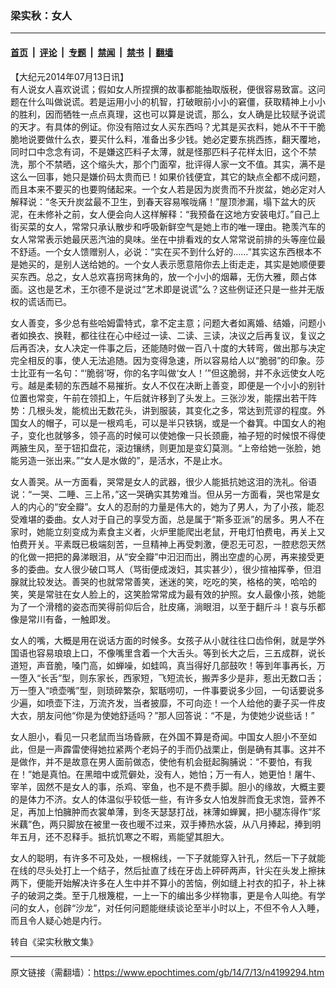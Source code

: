 ### 梁实秋：女人

---

#### [首页](../../../..?n4199294) &nbsp;|&nbsp; [评论](../../../../../epoch-comment?n4199294) &nbsp;|&nbsp; [专题](../../../../../epoch-special?n4199294) &nbsp;|&nbsp; [禁闻](../../../../../epoch-news?n4199294) &nbsp;|&nbsp; [禁书](../../../../../books?n4199294) &nbsp;|&nbsp; [翻墙](https://github.com/gfw-breaker/nogfw/blob/master/README.md?n4199294)


<div class="post_content" id="artbody" itemprop="articleBody">
 <!-- article content begin -->
 <p>
  【大纪元2014年07月13日讯】
  <br/>
  有人说女人喜欢说谎；假如女人所捏撰的故事都能抽取版税，便很容易致富。这问题在什么叫做说谎。若是运用小小的机智，打破眼前小小的窘僵，获取精神上小小的胜利，因而牺牲一点点真理，这也可以算是说谎，那么，女人确是比较赋予说谎的天才。有具体的例证。你没有陪过女人买东西吗？尤其是买衣料，她从不干干脆脆地说要做什么衣，要买什么料，准备出多少钱。她必定要东挑西拣，翻天覆地，同时口中念念有词，不是嫌这匹料子太薄，就是怪那匹料子花样太旧，这个不禁洗，那个不禁晒，这个缩头大，那个门面窄，批评得人家一文不值。其实，满不是这么一回事，她只是嫌价码太贵而已！如果价钱便宜，其它的缺点全都不成问题，而且本来不要买的也要购储起来。一个女人若是因为炭贵而不升炭盆，她必定对人解释说：“冬天升炭盆最不卫生，到春天容易喉咙痛！”屋顶渗漏，塌下盆大的灰泥，在未修补之前，女人便会向人这样解释：“我预备在这地方安装电灯。”自己上街买菜的女人，常常只承认散步和呼吸新鲜空气是她上市的唯一理由。艳羡汽车的女人常常表示她最厌恶汽油的臭味。坐在中排看戏的女人常常说前排的头等座位最不舒适。一个女人馈赠别人，必说：“实在买不到什么好的……”其实这东西根本不是她买的，是别人送给她的。一个女人表示愿意陪你去上街走走，其实是她顺便要买东西。总之，女人总欢喜拐弯抹角的，放一个小小的烟幕，无伤大雅，颇占体面。这也是艺术，王尔德不是说过“艺术即是说谎”么？这些例证还只是一些并无版权的谎话而已。
 </p>
 <p>
  女人善变，多少总有些哈姆雷特式，拿不定主意；问题大者如离婚、结婚，问题小者如换衣、换鞋，都往往在心中经过一读、二读、三读，决议之后再复议，复议之后再否决，女人决定一件事之后，还能随时做一百八十度的大转弯，做出那与决定完全相反的事，使人无法追随。因为变得急速，所以容易给人以“脆弱”的印象。莎士比亚有一名句：“‘脆弱’呀，你的名字叫做‘女人！’”但这脆弱，并不永远使女人吃亏。越是柔韧的东西越不易摧折。女人不仅在决断上善变，即便是一个小小的别针位置也常变，午前在领扣上，午后就许移到了头发上。三张沙发，能摆出若干阵势：几根头发，能梳出无数花头，讲到服装，其变化之多，常达到荒谬的程度。外国女人的帽子，可以是一根鸡毛，可以是半只铁锅，或是一个畚箕。中国女人的袍子，变化也就够多，领子高的时候可以使她像一只长颈鹿，袖子短的时候恨不得使两腋生风，至于钮扣盘花，滚边镶绣，则更加是变幻莫测。“上帝给她一张脸，她能另造一张出来。”“女人是水做的”，是活水，不是止水。
 </p>
 <p>
  女人善哭。从一方面看，哭常是女人的武器，很少人能抵抗她这泪的洗礼。俗语说：“一哭、二睡、三上吊，”这一哭确实其势难当。但从另一方面看，哭也常是女人的内心的“安全瓣”。女人的忍耐的力量是伟大的，她为了男人，为了小孩，能忍受难堪的委曲。女人对于自己的享受方面，总是属于“斯多亚派”的居多。男人不在家时，她能立刻变成为素食主义者，火炉里能爬出老鼠，开电灯怕费电，再关上又怕费开关。平素既已极端刻苦，一旦精神上再受刺激，便忍无可忍，一腔悲怨天然的化做一把把的鼻涕眼泪，从“安全瓣”中汩汩而出，腾出空虚的心房，再来接受更多的委曲。女人很少破口骂人（骂街便成泼妇，其实甚少），很少揎袖挥拳，但泪腺就比较发达。善哭的也就常常善笑，迷迷的笑，吃吃的笑，格格的笑，哈哈的笑，笑是常驻在女人脸上的，这笑脸常常成为最有效的护照。女人最像小孩，她能为了一个滑稽的姿态而笑得前仰后合，肚皮痛，淌眼泪，以至于翻斤斗！哀与乐都像是常川有备，一触即发。
 </p>
 <p>
  女人的嘴，大概是用在说话方面的时候多。女孩子从小就往往口齿伶俐，就是学外国语也容易琅琅上口，不像嘴里含着一个大舌头。等到长大之后，三五成群，说长道短，声音脆，嗓门高，如蝉噪，如蛙鸣，真当得好几部鼓吹！等到年事再长，万一堕入“长舌”型，则东家长，西家短，飞短流长，搬弄多少是非，惹出无数口舌；万一堕入“喷壶嘴”型，则琐碎繁杂，絮聒唠叨，一件事要说多少回，一句话要说多少遍，如喷壶下注，万流齐发，当者披靡，不可向迩！一个人给他的妻子买一件皮大衣，朋友问他“你是为使她舒适吗？”那人回答说：“不是，为使她少说些话！”
 </p>
 <p>
  女人胆小，看见一只老鼠而当场昏厥，在外国不算是奇闻。中国女人胆小不至如此，但是一声霹雷使得她拉紧两个老妈子的手而仍战栗止，倒是确有其事。这并不是做作，并不是故意在男人面前做态，使他有机会挺起胸脯说：“不要怕，有我在！”她是真怕。在黑暗中或荒僻处，没有人，她怕；万一有人，她更怕！屠牛、宰羊，固然不是女人的事，杀鸡、宰鱼，也不是不费手脚。胆小的缘故，大概主要的是体力不济。女人的体温似乎较低一些，有许多女人怕发胖而食无求饱，营养不足，再加上怕臃肿而衣裳单薄，到冬天瑟瑟打战，袜薄如蝉翼，把小腿冻得作“浆米藕”色，两只脚放在被里一夜也暖不过来，双手捧热水袋，从八月捧起，捧到明年五月，还不忍释手。抵抗饥寒之不暇，焉能望其胆大。
 </p>
 <p>
  女人的聪明，有许多不可及处，一根棉线，一下子就能穿入针孔，然后一下子就能在线的尽头处打上一个结子，然后扯直了线在牙齿上砰砰两声，针尖在头发上擦抹两下，便能开始解决许多在人生中并不算小的苦恼，例如缝上衬衣的扣子，补上袜子的破洞之类。至于几根篾棍，一上一下的编出多少样物事，更是令人叫绝。有学问的女人，创辟“沙龙”，对任何问题能继续谈论至半小时以上，不但不令人入睡，而且令人疑心她是内行。
 </p>
 <p>
  转自《梁实秋散文集》
 </p>
 <p>
  <!-- article content end -->
  <div id="below_article_ad">
  </div>
 </p>
</div>


---

原文链接（需翻墙）：https://www.epochtimes.com/gb/14/7/13/n4199294.htm
